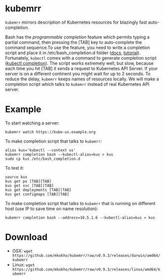 # kubemrr

`kubemrr` mirrors description of Kubernetes resources for blazingly fast auto-completion.

Bash  has the _programmable completion_ feature which permits typing a partial command, 
then pressing the [TAB] key to auto-complete the command sequence.To use the feature, you need to write a completion script 
and place it in /etc/bash_completion.d folder ([docs](http://www.tldp.org/LDP/abs/html/tabexpansion.html),
[tutorial](https://debian-administration.org/article/316/An_introduction_to_bash_completion_part_1)). 
Fortunately, `kubectl` comes with a command to generate completion script ([kubectl completion](http://kubernetes.io/docs/user-guide/kubectl/kubectl_completion/)). 
The script works extremely well, but slow, because each time you hit [TAB] it sends a request 
to Kubernetes API Server. If your server is on a different continent you might wait for up to 2 seconds. 
To reduce the delay, `kubemrr` keeps names of resources locally. We will make a completion script which talks to `kubemrr` 
instead of real Kubernetes API server.

# Example

To start watching a server:
```
kubemrr watch https://kube-us.example.org
``` 

To make completion script that talks to `kubemrr`:
```
alias kus='kubectl --context us'
kubemrr completion bash --kubectl-alias=kus > kus
sudo cp kus /etc/bash_completion.d
```

To test it:
```
source kus
kus get po [TAB][TAB]
kus get svc [TAB][TAB]
kus get deployments [TAB][TAB]
kus get configmaps [TAB][TAB]
```

To make completion script that talks to `kubemrr` that is running on different host (use IP to save time on name resolution):
```
kubemrr completion bash --address=10.5.1.6 --kubectl-alias=kus > kus
```

# Download
- OSX: `wget https://github.com/mkokho/kubemrr/raw/v0.9.3/releases/darwin/amd64/kubemrr`
- Linux: `wget https://github.com/mkokho/kubemrr/raw/v0.9.3/releases/linux/amd64/kubemrr`
